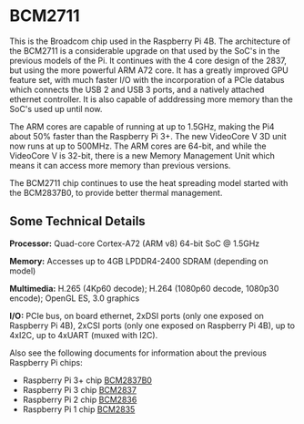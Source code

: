 # BCM2711

This is the Broadcom chip used in the Raspberry Pi 4B. The architecture of the BCM2711 is a considerable upgrade on that used by the SoC's in the previous models of the Pi. It continues with the 4 core design of the 2837, but using the more powerful ARM A72 core. It has a greatly improved GPU feature set, with much faster I/O with the incorporation of a PCIe databus which connects the USB 2 and USB 3 ports, and a natively attached ethernet controller. It is also capable of adddressing more memory than the SoC's used up until now.

The ARM cores are capable of running at up to 1.5GHz, making the Pi4 about 50% faster than the Raspberry Pi 3+. The new VideoCore V 3D unit now runs at up to 500MHz. The ARM cores are 64-bit, and while the VideoCore V is 32-bit, there is a new Memory Management Unit which means it can access more memory than previous versions.

The BCM2711 chip continues to use the heat spreading model started with the BCM2837B0, to provide better thermal management. 


## Some Technical Details

**Processor:**  Quad-core Cortex-A72 (ARM v8) 64-bit SoC @ 1.5GHz

**Memory:** Accesses up to 4GB LPDDR4-2400 SDRAM (depending on model)

**Multimedia:** H.265 (4Kp60 decode); H.264 (1080p60 decode, 1080p30 encode); OpenGL ES, 3.0 graphics

**I/O:** PCIe bus, on board ethernet, 2xDSI ports (only one exposed on Raspberry Pi 4B), 2xCSI ports (only one exposed on Raspberry Pi 4B), up to 4xI2C, up to 4xUART (muxed with I2C).

Also see the following documents for information about the previous Raspberry Pi chips:

* Raspberry Pi 3+ chip [BCM2837B0](../bcm2837bO/README.md)
* Raspberry Pi 3 chip [BCM2837](../bcm2837/README.md)
* Raspberry Pi 2 chip [BCM2836](../bcm2836/README.md)
* Raspberry Pi 1 chip [BCM2835](../bcm2835/README.md)
